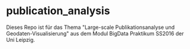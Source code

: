 # publication_analysis
Dieses Repo ist für das Thema "Large-scale Publikationsanalyse und Geodaten-Visualisierung" aus dem Modul BigData Praktikum SS2016 der Uni Leipzig.
